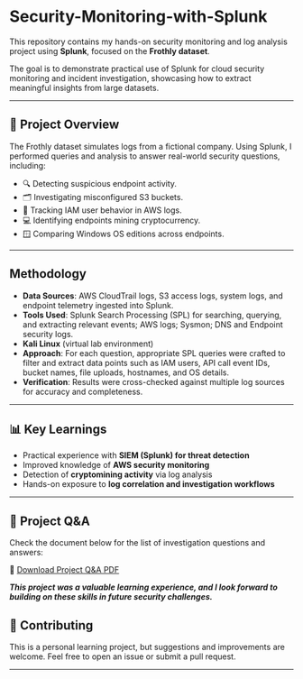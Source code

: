 # Security-Monitoring-with-Splunk
This repository contains my hands-on security monitoring and log analysis project using **Splunk**, focused on the **Frothly dataset**.  

The goal is to demonstrate practical use of Splunk for cloud security monitoring and incident investigation, showcasing how to extract meaningful insights from large datasets.

---

## 📌 Project Overview
The Frothly dataset simulates logs from a fictional company. Using Splunk, I performed queries and analysis to answer real-world security questions, including:

- 🔍 Detecting suspicious endpoint activity.  
- 🗂️ Investigating misconfigured S3 buckets.  
- 👥 Tracking IAM user behavior in AWS logs.  
- 💻 Identifying endpoints mining cryptocurrency.  
- 🪟 Comparing Windows OS editions across endpoints.  

---  
## Methodology
- **Data Sources**: AWS CloudTrail logs, S3 access logs, system logs, and endpoint telemetry ingested into Splunk.
- **Tools Used**: Splunk Search Processing (SPL) for searching, querying, and extracting relevant events; AWS logs; Sysmon; DNS and Endpoint security logs. 
- **Kali Linux** (virtual lab environment) 
- **Approach**: For each question, appropriate SPL queries were crafted to filter and extract data points such as IAM users, API call event IDs, bucket names, file uploads, hostnames, and OS details.
- **Verification**: Results were cross-checked against multiple log sources for accuracy and completeness.
---

## 📊 Key Learnings
- Practical experience with **SIEM (Splunk) for threat detection**  
- Improved knowledge of **AWS security monitoring**  
- Detection of **cryptomining activity** via log analysis  
- Hands-on exposure to **log correlation and investigation workflows**  

---

## 📝 Project Q&A
Check the document below for the list of investigation questions and answers:

📄 [Download Project Q&A PDF](./project-qa.pdf)

**_This project was a valuable learning experience, and I look forward to building on these skills in future security challenges._**

## 🤝 Contributing
This is a personal learning project, but suggestions and improvements are welcome. Feel free to open an issue or submit a pull request.

---


